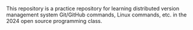 This repository is a practice repository for learning distributed version management system Git/GitHub commands, Linux commands, etc. in the 2024 open source programming class.